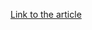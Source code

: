 [Link to the article](https://www.welivesecurity.com/2015/02/03/new-hackers-list-old-debate-hire-hackers/)
